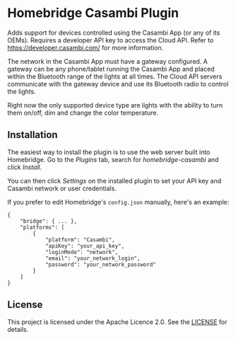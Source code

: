 # Homebridge Casambi Plugin

Adds support for devices controlled using the Casambi App (or any of its OEMs). Requires a developer API key to access the Cloud API. Refer to https://developer.casambi.com/ for more information.

The network in the Casambi App must have a gateway configured. A gateway can be any phone/tablet running the Casambi App and placed within the Bluetooth range of the lights at all times. The Cloud API servers communicate with the gateway device and use its Bluetooth radio to control the lights.

Right now the only supported device type are lights with the ability to turn them on/off, dim and change the color temperature.

## Installation

The easiest way to install the plugin is to use the web server built into Homebridge. Go to the *Plugins* tab, search for *homebridge-casambi* and click *Install*.

You can then click *Settings* on the installed plugin to set your API key and Casambi network or user credentials.

If you prefer to edit Homebridge's `config.json` manually, here's an example:

```
{
    "bridge": { ... },
    "platforms": [
        {
            "platform": "Casambi",
            "apiKey": "your_api_key",
            "loginMode": "network",
            "email": "your_network_login",
            "password": "your_network_password"
        }
    ]
}
```

## License

This project is licensed under the Apache Licence 2.0. See the [LICENSE](LICENSE) for details.
